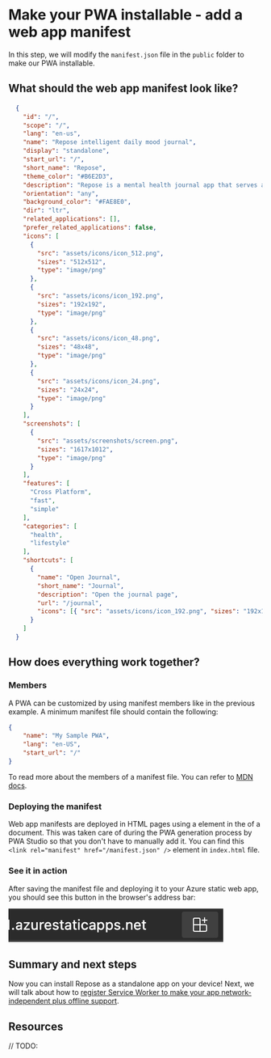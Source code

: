 # Make your PWA installable - add a web app manifest

In this step, we will modify the `manifest.json` file in the `public` folder to make our PWA installable.

## What should the web app manifest look like?

```json
  {
    "id": "/",
    "scope": "/",
    "lang": "en-us",
    "name": "Repose intelligent daily mood journal",
    "display": "standalone",
    "start_url": "/",
    "short_name": "Repose",
    "theme_color": "#B6E2D3",
    "description": "Repose is a mental health journal app that serves as your personal mood tracking companion and helps you organize and reflect upon your daily thoughts.",
    "orientation": "any",
    "background_color": "#FAE8E0",
    "dir": "ltr",
    "related_applications": [],
    "prefer_related_applications": false,
    "icons": [
      {
        "src": "assets/icons/icon_512.png",
        "sizes": "512x512",
        "type": "image/png"
      },
      {
        "src": "assets/icons/icon_192.png",
        "sizes": "192x192",
        "type": "image/png"
      },
      {
        "src": "assets/icons/icon_48.png",
        "sizes": "48x48",
        "type": "image/png"
      },
      {
        "src": "assets/icons/icon_24.png",
        "sizes": "24x24",
        "type": "image/png"
      }
    ],
    "screenshots": [
      {
        "src": "assets/screenshots/screen.png",
        "sizes": "1617x1012",
        "type": "image/png"
      }
    ],
    "features": [
      "Cross Platform",
      "fast",
      "simple"
    ],
    "categories": [
      "health",
      "lifestyle"
    ],
    "shortcuts": [
      {
        "name": "Open Journal",
        "short_name": "Journal",
        "description": "Open the journal page",
        "url": "/journal",
        "icons": [{ "src": "assets/icons/icon_192.png", "sizes": "192x192" }]
      }
    ]
  }
```

## How does everything work together?

### Members

A PWA can be customized by using manifest members like in the previous example. A minimum manifest file should contain the following:

```json
{
    "name": "My Sample PWA",
    "lang": "en-US",
    "start_url": "/"
}
```

To read more about the members of a manifest file. You can refer to [MDN docs](https://developer.mozilla.org/docs/Web/Manifest#members).

### Deploying the manifest

Web app manifests are deployed in HTML pages using a <link> element in the <head> of a document. This was taken care of during the PWA generation process by PWA Studio so that you don't have to manually add it. You can find this `<link rel="manifest" href="/manifest.json" />` element in `index.html` file.

### See it in action

After saving the manifest file and deploying it to your Azure static web app, you should see this button in the browser's address bar:

![Install Repose PWA](./images/4-install.png)

## Summary and next steps

Now you can install Repose as a standalone app on your device! Next, we will talk about how to [register Service Worker to make your app network-independent plus offline support](5-register-service-worker.md).

## Resources
// TODO:
